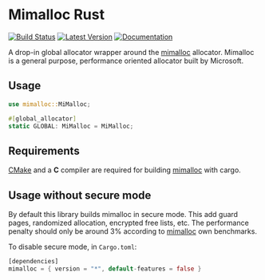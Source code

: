 # Mimalloc Rust

[![Build Status](https://travis-ci.org/purpleprotocol/mimalloc_rust.svg?branch=master)](https://travis-ci.org/purpleprotocol/mimalloc_rust) [![Latest Version]][crates.io] [![Documentation]][docs.rs]

A drop-in global allocator wrapper around the [mimalloc](https://github.com/microsoft/mimalloc) allocator.
Mimalloc is a general purpose, performance oriented allocator built by Microsoft.

## Usage

```rust
use mimalloc::MiMalloc;

#[global_allocator]
static GLOBAL: MiMalloc = MiMalloc;
```

## Requirements

[CMake](https://cmake.org/) and a __C__ compiler are required for building 
[mimalloc](https://github.com/microsoft/mimalloc) with cargo.

## Usage without secure mode

By default this library builds mimalloc in secure mode. This add guard pages, 
randomized allocation, encrypted free lists, etc. The performance penalty should 
only be around 3% according to [mimalloc](https://github.com/microsoft/mimalloc)
own benchmarks.

To disable secure mode, in `Cargo.toml`:
```rust
[dependencies]
mimalloc = { version = "*", default-features = false }
```

[crates.io]: https://crates.io/crates/mimalloc
[Latest Version]: https://img.shields.io/crates/v/mimalloc.svg
[Documentation]: https://docs.rs/mimalloc/badge.svg
[docs.rs]: https://docs.rs/mimalloc

